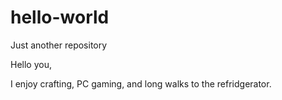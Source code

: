 # hello-world
Just another repository

Hello you,

I enjoy crafting, PC gaming, and long walks to the refridgerator.
